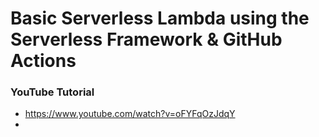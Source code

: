 # Basic Serverless Lambda using the Serverless Framework & GitHub Actions

### YouTube Tutorial
* https://www.youtube.com/watch?v=oFYFqOzJdqY
* 


